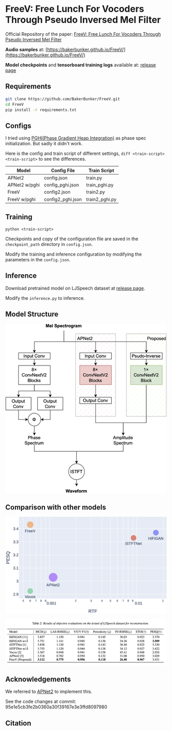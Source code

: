# FreeV: Free Lunch For Vocoders Through Pseudo Inversed Mel Filter

Official Repository of the paper: [FreeV: Free Lunch For Vocoders Through Pseudo Inversed Mel Filter]()

**Audio samples** at: [https://bakerbunker.github.io/FreeV/](https://bakerbunker.github.io/FreeV/)

**Model checkpoints** and **tensorboard training logs** available at: [release page](https://github.com/BakerBunker/FreeV/release)

## Requirements
```bash
git clone https://github.com/BakerBunker/FreeV.git
cd FreeV
pip install -r requirements.txt
```

## Configs

I tried using [PGHI(Phase Gradient Heap Integration)](https://ieeexplore.ieee.org/stamp/stamp.jsp?arnumber=7890450) as phase spec initialization. But sadly it didn't work.

Here is the config and train script of different settings, `diff <train-script> <train-script>` to see the differences.

| Model | Config File | Train Script | 
| --- | ---| ---|
|APNet2|config.json|train.py|
|APNet2 w/pghi|config_pghi.json|train_pghi.py|
|FreeV | config2.json|train2.py|
|FreeV w/pghi| config2_pghi.json|train2_pghi.py|

## Training
```
python <train-script>
```
Checkpoints and copy of the configuration file are saved in the `checkpoint_path` directory in `config.json`.

Modify the training and inference configuration by modifying the parameters in the `config.json`.

## Inference
Download pretrained model on LJSpeech dataset at [release page](https://github.com/BakerBunker/FreeV/release).

Modify the `inference.py` to inference.


## Model Structure
![model](./figure/overall.png)

## Comparison with other models
![compare](./figure/compare.png)

![compare_table](./figure/compare_table.png)

## Acknowledgements
We referred to [APNet2](https://github.com/redmist328/APNet2) to implement this.

See the code changes at commit: 95e1e5cb3fe2b0360a30f39167e3e3ffd8097980

## Citation
```

```
